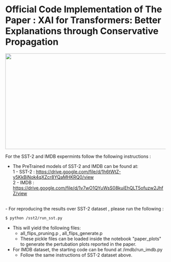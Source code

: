 # Official Code Implementation of The Paper : XAI for Transformers: Better Explanations through Conservative Propagation
<p align="center">
  <img width="600" height="300" src="https://i.ibb.co/QdbXFjY/Screen-Shot-2022-02-11-at-11-26-06.png">
</p>

For the SST-2 and IMDB expermints follow the following instructions :
- The PreTrained models of SST-2 and IMDB can be found at: <br>
1 - SST-2 : https://drive.google.com/file/d/1h6tWtZ-y5KkBiNok4qXZcr8YQaMHKRQ0/view <br>
2 - IMDB  : https://drive.google.com/file/d/1v7wO1QYuWsS08kuiEhQLT5ofuzw2JhfZ/view <br>
<br>
- For reproducing the results over SST-2 dataset , please run the following : <br>

```sh
$ python /sst2/run_sst.py
```
- This will yield the following files: <br>
  * all_flips_pruning.p , all_flips_generate.p  <br>
  * These pickle files can be loaded inside the notebook "paper_plots" to generate the pertubation plots reported in the paper. <br>
- For IMDB dataset, the starting code can be found at /imdb/run_imdb.py
  * Follow the same instructions of SST-2 dataset above.
